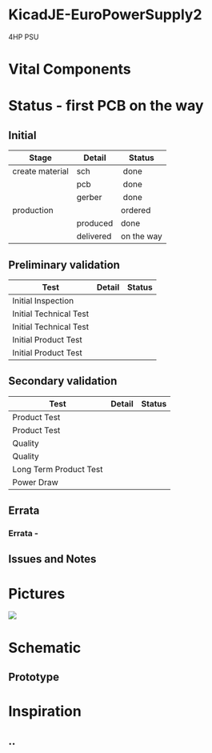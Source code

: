 # KicadJE-EuroPowerSupply2
4HP PSU

# Vital Components

# Status - first PCB on the way
## Initial 
| Stage  | Detail | Status |
| ------------- | ------------- | ------------- |
| create material  | sch | done |
| | pcb | done  |
| | gerber | done |
| production  |   | ordered |
|  | produced | done |
|  | delivered | on the way |
## Preliminary validation
| Test  | Detail | Status |
| ------------- | ------------- | ------------- |
| Initial Inspection | |  |
| Initial Technical Test |  |  |
| Initial Technical Test |  |  |
| Initial Product Test |  |  |
| Initial Product Test |  |  |

## Secondary validation
| Test  | Detail | Status |
| ------------- | ------------- |------------- |
| Product Test |  | |
| Product Test |  | |
| Quality |  | |
| Quality | | |
| Long Term Product Test |  |  |
| Power Draw |  | 

## Errata
### Errata - 

## Issues and Notes

# Pictures
![](.png)

# Schematic

## Prototype


# Inspiration
## ..
